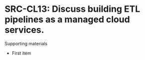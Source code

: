 # SRC-CL13:  	Discuss building ETL pipelines as a managed cloud services.	 

Supporting materials

* First item